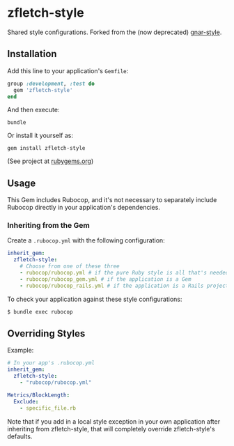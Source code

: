 # zfletch-style

Shared style configurations.
Forked from the (now deprecated) [gnar-style](https://github.com/TheGnarCo/gnar-style).

## Installation

Add this line to your application's `Gemfile`:

```ruby
group :development, :test do
  gem 'zfletch-style'
end
```

And then execute:

`bundle`

Or install it yourself as:

`gem install zfletch-style`

(See project at [rubygems.org](https://rubygems.org/gems/zfletch-style))

## Usage

This Gem includes Rubocop, and it's not necessary to separately include Rubocop directly in your
application's dependencies.

### Inheriting from the Gem

Create a `.rubocop.yml` with the following configuration:

```yaml
inherit_gem:
  zfletch-style:
    # Choose from one of these three
    - rubocop/rubocop.yml # if the pure Ruby style is all that's needed
    - rubocop/rubocop_gem.yml # if the application is a Gem
    - rubocop/rubocop_rails.yml # if the application is a Rails project
```

To check your application against these style configurations:

```bash
$ bundle exec rubocop
```

## Overriding Styles

Example:

```yaml
# In your app's .rubocop.yml
inherit_gem:
  zfletch-style:
    - "rubocop/rubocop.yml"

Metrics/BlockLength:
  Exclude:
    - specific_file.rb
```

Note that if you add in a local style exception in your own application after inheriting from
zfletch-style, that will completely override zfletch-style's defaults.
